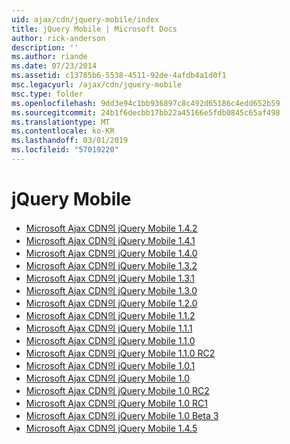 ```yaml
---
uid: ajax/cdn/jquery-mobile/index
title: jQuery Mobile | Microsoft Docs
author: rick-anderson
description: ''
ms.author: riande
ms.date: 07/23/2014
ms.assetid: c13785b6-5538-4511-92de-4afdb4a1d0f1
msc.legacyurl: /ajax/cdn/jquery-mobile
msc.type: folder
ms.openlocfilehash: 9dd3e94c1bb936897c8c492d65186c4edd652b59
ms.sourcegitcommit: 24b1f6decbb17bb22a45166e5fdb0845c65af498
ms.translationtype: MT
ms.contentlocale: ko-KR
ms.lasthandoff: 03/01/2019
ms.locfileid: "57019220"
---
```

<a name="jquery-mobile"></a>jQuery Mobile
====================
- [Microsoft Ajax CDN의 jQuery Mobile 1.4.2](cdnjquerymobile142.md)
- [Microsoft Ajax CDN의 jQuery Mobile 1.4.1](cdnjquerymobile141.md)
- [Microsoft Ajax CDN의 jQuery Mobile 1.4.0](cdnjquerymobile140.md)
- [Microsoft Ajax CDN의 jQuery Mobile 1.3.2](cdnjquerymobile132.md)
- [Microsoft Ajax CDN의 jQuery Mobile 1.3.1](cdnjquerymobile131.md)
- [Microsoft Ajax CDN의 jQuery Mobile 1.3.0](cdnjquerymobile130.md)
- [Microsoft Ajax CDN의 jQuery Mobile 1.2.0](cdnjquerymobile120.md)
- [Microsoft Ajax CDN의 jQuery Mobile 1.1.2](cdnjquerymobile112.md)
- [Microsoft Ajax CDN의 jQuery Mobile 1.1.1](cdnjquerymobile111.md)
- [Microsoft Ajax CDN의 jQuery Mobile 1.1.0](cdnjquerymobile110.md)
- [Microsoft Ajax CDN의 jQuery Mobile 1.1.0 RC2](cdnjquerymobile110rc2.md)
- [Microsoft Ajax CDN의 jQuery Mobile 1.0.1](cdnjquerymobile101.md)
- [Microsoft Ajax CDN의 jQuery Mobile 1.0](cdnjquerymobile10.md)
- [Microsoft Ajax CDN의 jQuery Mobile 1.0 RC2](cdnjquerymobile10rc2.md)
- [Microsoft Ajax CDN의 jQuery Mobile 1.0 RC1](cdnjquerymobile10rc1.md)
- [Microsoft Ajax CDN의 jQuery Mobile 1.0 Beta 3](cdnjquerymobile10b3.md)
- [Microsoft Ajax CDN의 jQuery Mobile 1.4.5](cdnjquerymobile145.md)
